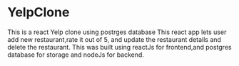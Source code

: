 # YelpClone
This is a react Yelp clone using postrges database
This react app lets user add new restaurant,rate it out of 5, and update the restaurant details and delete the restaurant.
This was built using reactJs for frontend,and postgres database for storage and nodeJs for backend.
